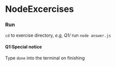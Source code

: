 # NodeExcercises

### Run
`cd` to exercise directory, *e.g, Q1/*
run `node answer.js`

#### Q1:Special notice
Type `done` into the terminal on finishing 
